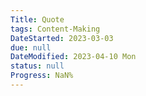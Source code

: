 ```yaml
---
Title: Quote
tags: Content-Making
DateStarted: 2023-03-03
due: null
DateModified: 2023-04-10 Mon
status: null
Progress: NaN%
---
```

